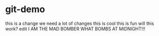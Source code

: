 git-demo
========
this is a change
we need a lot of changes
this is cool
this is fun
will this work?
edit
I AM THE MAD BOMBER WHAT BOMBS AT MIDNIGHT!!!
